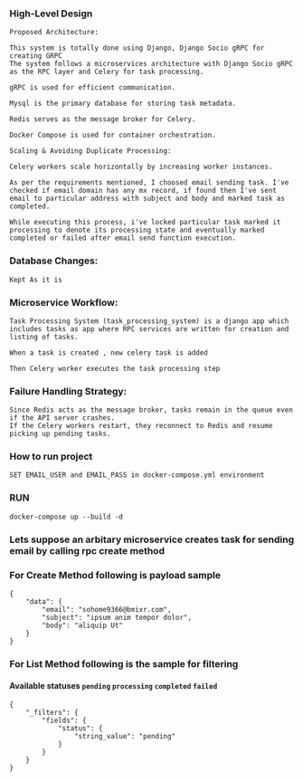 ###  High-Level Design
```
Proposed Architecture:

This system is totally done using Django, Django Socio gRPC for creating GRPC
The system follows a microservices architecture with Django Socio gRPC as the RPC layer and Celery for task processing.

gRPC is used for efficient communication.

Mysql is the primary database for storing task metadata.

Redis serves as the message broker for Celery.

Docker Compose is used for container orchestration.

Scaling & Avoiding Duplicate Processing:

Celery workers scale horizontally by increasing worker instances.

As per the requirements mentioned, I choosed email sending task. I've checked if email domain has any mx record, if found then I've sent email to particular address with subject and body and marked task as completed.

While executing this process, i've locked particular task marked it processing to denote its processing state and eventually marked completed or failed after email send function execution.

```

### Database Changes:

```
Kept As it is
```

### Microservice Workflow:
```
Task Processing System (task_processing_system) is a django app which includes tasks as app where RPC services are written for creation and listing of tasks.

When a task is created , new celery task is added

Then Celery worker executes the task processing step
```

### Failure Handling Strategy:

```
Since Redis acts as the message broker, tasks remain in the queue even if the API server crashes.
If the Celery workers restart, they reconnect to Redis and resume picking up pending tasks.
```


### How to run project

```
SET EMAIL_USER and EMAIL_PASS in docker-compose.yml environment
```

### RUN
```
docker-compose up --build -d
```

### Lets suppose an arbitary microservice creates task for sending email by calling rpc create method 


### For Create Method following is payload sample

```
{
    "data": {
        "email": "sohome9366@bmixr.com",
        "subject": "ipsum anim tempor dolor",
        "body": "aliquip Ut"
    }
}
```


### For List Method following is the sample for filtering
#### Available statuses ```pending``` ```processing``` ```completed``` ```failed``` 

```
{
    "_filters": {
        "fields": {
            "status": {
                "string_value": "pending"
            }
        }
    }
}
```